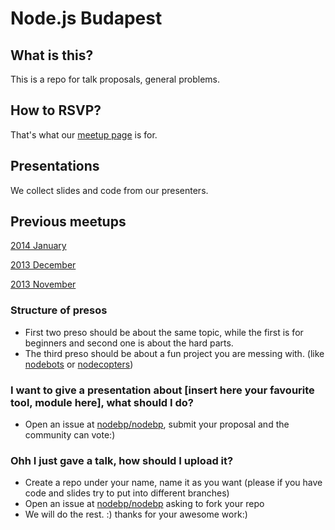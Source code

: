 Node.js Budapest
==========

What is this?
------------

This is a repo for talk proposals, general problems.

How to RSVP?
------------
That's what our [meetup page](http://www.meetup.com/nodebp/) is for.


Presentations
-----------
We collect slides and code from our presenters.

Previous meetups
-----------
[2014 January](https://github.com/nodebp/nodebp/blob/master/2014-Jan.md)

[2013 December](https://github.com/nodebp/nodebp/blob/master/2013-Dec.md)

[2013 November](https://github.com/nodebp/nodebp/blob/master/2013-Nov.md)

### Structure of presos

- First two preso should be about the same topic, while the first is for beginners and second one is about the hard parts.
- The third preso should be about a fun project you are messing with. (like [nodebots](http://nodebots.io/) or [nodecopters](http://nodecopter.com/))

### I want to give a presentation about [insert here your favourite tool, module here], what should I do?

- Open an issue at [nodebp/nodebp](https://github.com/nodebp/nodebp/issues/new), submit your proposal and the community can vote:)

### Ohh I just gave a talk, how should I upload it?

- Create a repo under your name, name it as you want (please if you have code and slides try to put into different branches)
- Open an issue at [nodebp/nodebp](https://github.com/nodebp/nodebp/issues/new) asking to fork your repo
- We will do the rest. :) thanks for your awesome work:)
